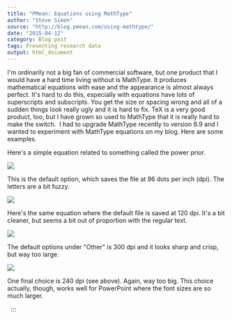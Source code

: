 ```yaml
---
title: "PMean: Equations using MathType"
author: "Steve Simon"
source: "http://blog.pmean.com/using-mathtype/"
date: "2015-04-12"
category: Blog post
tags: Presenting research data
output: html_document
---
```


I'm ordinarily not a big fan of commercial software, but one product
that I would have a hard time living without is MathType. It produces
mathematical equations with ease and the appearance is almost always
perfect. It's hard to do this, especially with equations have lots of
superscripts and subscripts. You get the size or spacing wrong and all
of a sudden things look really ugly and it is hard to fix. TeX is a very
good product, too, but I have grown so used to MathType that it is
really hard to make the switch.  I had to upgrade MathType recently to
version 6.9 and I wanted to experiment with MathType equations on my
blog. Here are some examples.

<!---More--->

Here's a simple equation related to something called the power prior.

![](../../../images/using-mathtype01.png)



This is the default option, which saves the file at 96 dots per inch
(dpi). The letters are a bit fuzzy.

![](../../../images/using-mathtype02.gif)



Here's the same equation where the default file is saved at 120 dpi.
It's a bit cleaner, but seems a bit out of proportion with the regular
text.

![](../../../images/using-mathtype03.gif)



The default options under "Other" is 300 dpi and it looks sharp and
crisp, but way too large.

![](../../../images/using-mathtype04.gif)



One final choice is 240 dpi (see above). Again, way too big. This choice
actually, though, works well for PowerPoint where the font sizes are so
much larger.

 
:::

